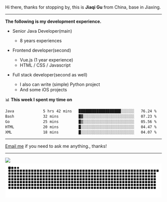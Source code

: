 Hi there, thanks for stopping by, this is **Jiaqi Gu** from China, base in Jiaxing.

---

**The following is my development experience.**

- Senior Java Developer(main)
  - 8 years experiences

- Frontend developer(second)
  - Vue.js (1 year experience)
  - HTML / CSS / Javascript
  
- Full stack developer(second as well)
  - I also can write (simple) Python project
  - And some iOS projects

📊 **This week I spent my time on**
<!--START_SECTION:waka-->

```txt
Java             5 hrs 42 mins   ███████████████████░░░░░░   76.24 %
Bash             32 mins         █▓░░░░░░░░░░░░░░░░░░░░░░░   07.23 %
Go               25 mins         █▒░░░░░░░░░░░░░░░░░░░░░░░   05.56 %
HTML             20 mins         █░░░░░░░░░░░░░░░░░░░░░░░░   04.47 %
XML              18 mins         █░░░░░░░░░░░░░░░░░░░░░░░░   04.07 %
```

<!--END_SECTION:waka-->

---

[Email me](mailto:htk2klwgr@mozmail.com?subject=Hiring_from_GitHub) if you need to ask me anything., thanks!

---

![]( https://visitor-badge.glitch.me/badge?page_id=githubgujiaqi)
![]( https://github.com/droid-Q/droid-Q/raw/output/github-contribution-grid-snake.svg#gh-dark-mode-only)

